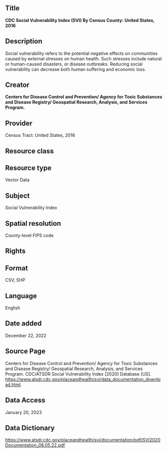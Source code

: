 ## Title

**CDC Social Vulnerability Index (SVI) By Census County: United States, 2016**

## Description
Social vulnerability refers to the potential negative effects on communities caused by external stresses on human health. Such stresses include natural or human-caused disasters, or disease outbreaks. Reducing social vulnerability can decrease both human suffering and economic loss.

## Creator

**Centers for Disease Control and Prevention/ Agency for Toxic Substances and Disease Registry/ Geospatial Research, Analysis, and Services Program.**

## Provider
Census Tract: United States, 2016

## Resource class

## Resource type 
Vector Data

## Subject
Social Vulnerability Index

## Spatial resolution
County-level FIPS code  

## Rights

## Format
CSV, SHP

## Language
English

## Date added
December 22, 2022

## Source Page
Centers for Disease Control and Prevention/ Agency for Toxic Substances and Disease Registry/ Geospatial Research, Analysis, and Services Program. CDC/ATSDR Social Vulnerability Index [2020] Database [US]. https://www.atsdr.cdc.gov/placeandhealth/svi/data_documentation_download.html.

## Data Access
January 20, 2023

## Data Dictionary
https://www.atsdr.cdc.gov/placeandhealth/svi/documentation/pdf/SVI2020Documentation_08.05.22.pdf
